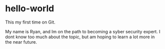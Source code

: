 # hello-world
This my first time on Git.

My name is Ryan, and Im on the path to becoming a syber security expert.  I dont know too much about the topic, but am hoping to learn a lot more in the near future.
